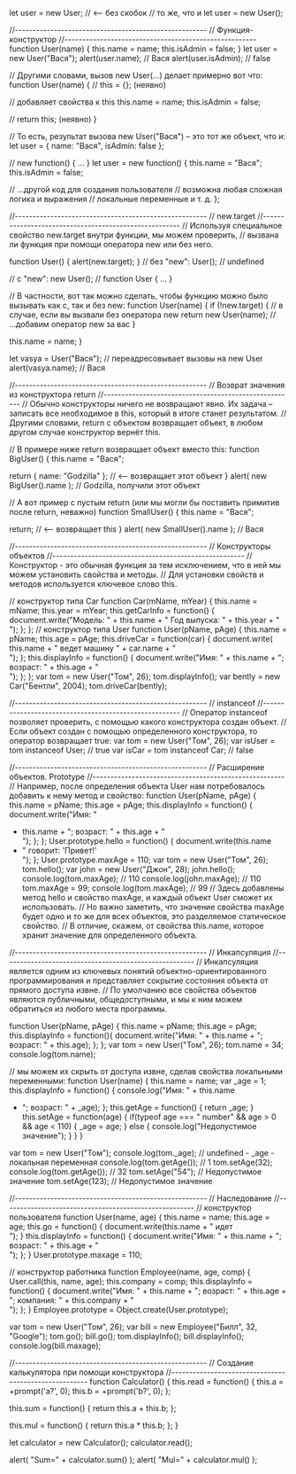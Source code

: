 let user = new User; // <-- без скобок // то же, что и let user = new User();

//------------------------------------------------------ // Функция-конструктор
//------------------------------------------------------ function User(name) { this.name = name; this.isAdmin = false; }
let user = new User("Вася"); alert(user.name); // Вася alert(user.isAdmin); // false

// Другими словами, вызов new User(...) делает примерно вот что:
function User(name) { // this = {};  (неявно)

// добавляет свойства к this this.name = name; this.isAdmin = false;

// return this;  (неявно)
}

// То есть, результат вызова new User("Вася") – это тот же объект, что и:
let user = { name: "Вася", isAdmin: false };

// new function() { … } let user = new function() { this.name = "Вася"; this.isAdmin = false;

// ...другой код для создания пользователя // возможна любая сложная логика и выражения // локальные переменные и т. д.
};

//------------------------------------------------------ // new.target
//------------------------------------------------------ // Используя специальное свойство new.target внутри функции, мы
можем проверить, // вызвана ли функция при помощи оператора new или без него.

function User() { alert(new.target); } // без "new":
User(); // undefined

// с "new":
new User(); // function User { ... }

// В частности, вот так можно сделать, чтобы функцию можно было вызывать как с, так и без new:
function User(name) { if (!new.target) { // в случае, если вы вызвали без оператора new return new User(name); //
...добавим оператор new за вас }

this.name = name; }

let vasya = User("Вася"); // переадресовывает вызовы на new User alert(vasya.name); // Вася

//------------------------------------------------------ // Возврат значения из конструктора return
//------------------------------------------------------ // Обычно конструкторы ничего не возвращают явно. Их задача –
записать все необходимое в this, который в итоге станет результатом. // Другими словами, return с объектом возвращает
объект, в любом другом случае конструктор вернёт this.

// В примере ниже return возвращает объект вместо this:
function BigUser() { this.name = "Вася";

return { name: "Godzilla" }; // <-- возвращает этот объект } alert( new BigUser().name ); // Godzilla, получили этот
объект

// А вот пример с пустым return (или мы могли бы поставить примитив после return, неважно)
function SmallUser() { this.name = "Вася";

return; // <-- возвращает this } alert( new SmallUser().name ); // Вася

//------------------------------------------------------ // Конструкторы объектов
//------------------------------------------------------ // Конструктор - это обычная функция за тем исключением, что в
ней мы можем установить свойства и методы. // Для установки свойств и методов используется ключевое слово this.

// конструктор типа Car function Car(mName, mYear) { this.name = mName; this.year = mYear; this.getCarInfo = function()
{ document.write("Модель: " + this.name + "  Год выпуска: " + this.year + "<br/>"); }; }; // конструктор типа User
function User(pName, pAge) { this.name = pName; this.age = pAge; this.driveCar = function(car) { document.write(
this.name + " ведет машину " + car.name + "<br/>"); }; this.displayInfo = function() { document.write("Имя: " +
this.name + "; возраст: " + this.age + "<br/>"); }; }; var tom = new User("Том", 26); tom.displayInfo(); var bently =
new Car("Бентли", 2004); tom.driveCar(bently);

//------------------------------------------------------ // instanceof
//------------------------------------------------------ // Оператор instanceof позволяет проверить, с помощью какого
конструктора создан объект. // Если объект создан с помощью определенного конструктора, то оператор возвращает true:
var tom = new User("Том", 26); var isUser = tom instanceof User; // true var isCar = tom instanceof Car; // false

//------------------------------------------------------ // Расширение объектов. Prototype
//------------------------------------------------------ // Например, после определения объекта User нам потребовалось
добавить к нему метод и свойство:
function User(pName, pAge) { this.name = pName; this.age = pAge; this.displayInfo = function() { document.write("Имя: "

+ this.name + "; возраст: " + this.age + "<br/>"); }; }; User.prototype.hello = function() { document.write(this.name
+ " говорит: 'Привет!'<br/>"); }; User.prototype.maxAge = 110; var tom = new User("Том", 26); tom.hello(); var john =
  new User("Джон", 28); john.hello(); console.log(tom.maxAge); // 110 console.log(john.maxAge); // 110 tom.maxAge = 99;
  console.log(tom.maxAge); // 99 // Здесь добавлены метод hello и свойство maxAge, и каждый объект User сможет их
  использовать. // Но важно заметить, что значение свойства maxAge будет одно и то же для всех объектов, это разделяемое
  статическое свойство. // В отличие, скажем, от свойства this.name, которое хранит значение для определенного объекта.

//------------------------------------------------------ // Инкапсуляция
//------------------------------------------------------ // Инкапсуляция является одним из ключевых понятий
объектно-ориентированного программирования и представляет сокрытие состояния объекта от прямого доступа извне. // По
умолчанию все свойства объектов являются публичными, общедоступными, и мы к ним можем обратиться из любого места
программы.

function User(pName, pAge) { this.name = pName; this.age = pAge; this.displayInfo = function(){ document.write("Имя: " +
this.name + "; возраст: " + this.age); }; }; var tom = new User("Том", 26); tom.name = 34; console.log(tom.name);

// мы можем их скрыть от доступа извне, сделав свойства локальными переменными:
function User(name) { this.name = name; var _age = 1; this.displayInfo = function() { console.log("Имя: " + this.name

+ "; возраст: " + _age); }; this.getAge = function() { return _age; } this.setAge = function(age) { if(typeof age === "
  number" && age > 0 && age < 110) {
  _age = age; } else { console.log("Недопустимое значение"); } } }

var tom = new User("Том"); console.log(tom._age); // undefined - _age - локальная переменная console.log(tom.getAge());
// 1 tom.setAge(32); console.log(tom.getAge()); // 32 tom.setAge("54"); // Недопустимое значение tom.setAge(123); //
Недопустимое значение

//------------------------------------------------------ // Наследование
//------------------------------------------------------ // конструктор пользователя function User(name, age) {
this.name = name; this.age = age; this.go = function() { document.write(this.name + " идет <br/>"); } this.displayInfo =
function() { document.write("Имя: " + this.name + "; возраст: " + this.age + "<br/>"); }; } User.prototype.maxage = 110;

// конструктор работника function Employee(name, age, comp) { User.call(this, name, age); this.company = comp;
this.displayInfo = function() { document.write("Имя: " + this.name + "; возраст: " + this.age + "; компания: " +
this.company + "<br/>"); }; } Employee.prototype = Object.create(User.prototype);

var tom = new User("Том", 26); var bill = new Employee("Билл", 32, "Google"); tom.go(); bill.go(); tom.displayInfo();
bill.displayInfo(); console.log(bill.maxage);

//------------------------------------------------------ // Создание калькулятора при помощи конструктора
//------------------------------------------------------ function Calculator() { this.read = function() { this.a =
+prompt('a?', 0); this.b = +prompt('b?', 0); };

this.sum = function() { return this.a + this.b; };

this.mul = function() { return this.a * this.b; }; }

let calculator = new Calculator(); calculator.read();

alert( "Sum=" + calculator.sum() ); alert( "Mul=" + calculator.mul() );






